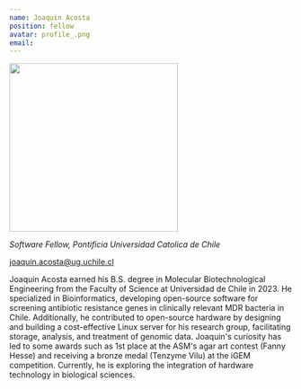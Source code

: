 ```yaml
---
name: Joaquin Acosta
position: fellow
avatar: profile_.png
email: 
---
```


<img width="300" src="{{site.baseurl}}/images/people/{{page.avatar}}" data-action="zoom">

_Software Fellow, Pontificia Universidad Catolica de Chile_<br>

<i class="fa fa-envelope-o"></i> joaquin.acosta@ug.uchile.cl

Joaquin Acosta earned his B.S. degree in Molecular Biotechnological Engineering from the Faculty of Science at Universidad de Chile in 2023. He specialized in Bioinformatics, developing open-source software for screening antibiotic resistance genes in clinically relevant MDR bacteria in Chile. Additionally, he contributed to open-source hardware by designing and building a cost-effective Linux server for his research group, facilitating storage, analysis, and treatment of genomic data. Joaquin's curiosity has led to some awards such as 1st place at the ASM's agar art contest (Fanny Hesse) and receiving a bronze medal (Tenzyme Vilu) at the iGEM competition. Currently, he is exploring the integration of hardware technology in biological sciences.